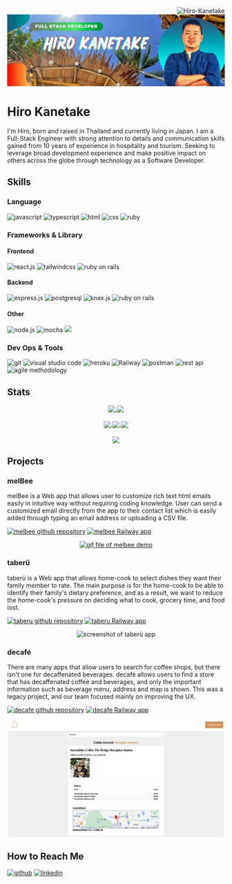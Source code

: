 <div align="right"> <img src="https://komarev.com/ghpvc/?username=Hiro-Kanetake&label=Profile%20views&color=0e75b6&style=flat" alt="Hiro-Kanetake" /> </div>

<img src="Profile Banner.png" alt="profile banner" />

# Hiro Kanetake
I'm Hiro, born and raised in Thailand and currently living in Japan. I am a Full-Stack Engineer with strong attention to details and communication skills gained from 10 years of experience in hospitality and tourism. Seeking to leverage broad development experience and make positive impact on others across the globe through technology as a Software Developer.

## Skills

### Language
<div>
<img src="https://img.shields.io/badge/JavaScript-323330?style=for-the-badge&logo=javascript&logoColor=F7DF1E" alt="javascript" />
<img src="https://img.shields.io/badge/TypeScript-007ACC?style=for-the-badge&logo=typescript&logoColor=white" alt="typescript" />
<img src="https://img.shields.io/badge/HTML5-E34F26?style=for-the-badge&logo=html5&logoColor=white" alt="html" />
<img src="https://img.shields.io/badge/CSS3-1572B6?style=for-the-badge&logo=css3&logoColor=white" alt="css" />
<img src="https://img.shields.io/badge/Ruby-CC342D?style=for-the-badge&logo=ruby&logoColor=white" alt="ruby" />
</div>

### Frameworks & Library
<div>
    <h4> Frontend </h4>
    <img src="https://img.shields.io/badge/React-20232A?style=for-the-badge&logo=react&logoColor=61DAFB" alt="react.js" />
    <img src="https://img.shields.io/badge/Tailwind_CSS-38B2AC?style=for-the-badge&logo=tailwind-css&logoColor=white" alt="tailwindcss" />
    <img src="https://img.shields.io/badge/Ruby_on_Rails-CC0000?style=for-the-badge&logo=ruby-on-rails&logoColor=white" alt="ruby on rails" />
</div>

<div>
    <h4> Backend </h4>
    <img src="https://img.shields.io/badge/Express.js-000000?style=for-the-badge&logo=express&logoColor=white" alt="express.js" />
    <img src="https://img.shields.io/badge/PostgreSQL-316192?style=for-the-badge&logo=postgresql&logoColor=white" alt="postgresql" />
    <img src="https://img.shields.io/badge/Knex-2a2421?style=for-the-badge&logo=&logoColor=white" alt="knex.js" />
    <img src="https://img.shields.io/badge/Ruby_on_Rails-CC0000?style=for-the-badge&logo=ruby-on-rails&logoColor=white" alt="ruby on rails" />
</div>

<div>
    <h4> Other </h4>
    <img src="https://img.shields.io/badge/Node.js-339933?style=for-the-badge&logo=nodedotjs&logoColor=white" alt="node.js" />
    <img src="https://img.shields.io/badge/Mocha-8D6748?style=for-the-badge&logo=Mocha&logoColor=white" alt="mocha" />
    <img src="https://img.shields.io/badge/chai-A30701?style=for-the-badge&logo=chai&logoColor=white" akt="chai">
</div>

### Dev Ops & Tools
<div>
    <img src="https://img.shields.io/badge/GIT-E44C30?style=for-the-badge&logo=git&logoColor=white" alt="git" />
    <img src="https://img.shields.io/badge/Visual_Studio_Code-0078D4?style=for-the-badge&logo=visual%20studio%20code&logoColor=white" alt="visual studio code" />
    <img src="https://img.shields.io/badge/Heroku-430098?style=for-the-badge&logo=heroku&logoColor=white" alt="heroku" />
    <img src="https://img.shields.io/badge/Railway-131415?style=for-the-badge&logo=railway&logoColor=white" alt="Railway" />
    <img src="https://img.shields.io/badge/Postman-FF6C37?style=for-the-badge&logo=Postman&logoColor=white" alt="postman" />
    <img src="https://img.shields.io/badge/REST_APIs-CBDCCB?style=for-the-badge&logo=&logoColor=white" alt="rest api" />
    <img src="https://img.shields.io/badge/Agile_Methodology-CBDCCB?style=for-the-badge&logo=&logoColor=white" alt="agile methodology" />
</div>

## Stats
<div align="center">
    <a href="https://github.com/anuraghazra/github-readme-stats">
        <img src="https://github-readme-stats.vercel.app/api?username=Hiro-Kanetake&count_private=true&show_icons=true&theme=vue-dark&line_height=20&card_width=300" align="center" />
    </a>
    <a href="https://github.com/anuraghazra/github-readme-stats">
        <img src="https://github-readme-stats.vercel.app/api/top-langs/?username=Hiro-Kanetake&layout=compact&theme=vue-dark" align="center" />
    </a>
</div>
&nbsp;
<div align="center">
    <a href="https://github.com/vn7n24fzkq/github-profile-summary-cards">
        <img src="https://github-profile-summary-cards.vercel.app/api/cards/repos-per-language?username=Hiro-Kanetake&theme=solarized_dark" width="250" align="center" />
    </a>
    <a href="https://github.com/vn7n24fzkq/github-profile-summary-cards">
        <img src="https://github-profile-summary-cards.vercel.app/api/cards/most-commit-language?username=Hiro-Kanetake&theme=solarized_dark" width="250" align="center" />
    </a>
    <a href="https://github.com/vn7n24fzkq/github-profile-summary-cards">
        <img src="https://github-profile-summary-cards.vercel.app/api/cards/productive-time?username=Hiro-Kanetake&theme=solarized_dark&utcOffset=9" width="250" align="center" />
    </a>
</div>
&nbsp;
<div align="center">
  <a href="https://github.com/ryo-ma/github-profile-trophy">
    <img src="https://github-profile-trophy.vercel.app/?username=Hiro-Kanetake&theme=nord&column=6&no-frame=true&margin-w=10" align="center" />
  </a>
</div>


## Projects
### melBee
melBee is a Web app that allows user to customize rich text html emails easily in intuitive way without requiring coding knowledge. User can send a customized email directly from the app to their contact list which is easily added through typing an email address or uploading a CSV file.

[<img src="https://img.shields.io/badge/GitHub_Repository-100000?style=for-the-badge&logo=github&logoColor=white" alt="melbee github repository" />](https://github.com/melBee-newsletter/melBee)
[<img src="https://img.shields.io/badge/Railway-131415?style=for-the-badge&logo=railway&logoColor=white" alt="melbee Railway app" />](https://melbee.up.railway.app/)

<div align="center">
    <a href="https://www.youtube.com/embed/Bj7EGQSIuTE?controls=0" target="_blank">
        <img width="500" alt="gif file of melbee demo" src="melBee-demo.gif">
    </a>
</div>

### taberü
taberü is a Web app that allows home-cook to select dishes they want their family member to rate. The main purpose is for the home-cook to be able to identify their family's dietary preference, and as a result, we want to reduce the home-cook's pressure on deciding what to cook, grocery time, and food lost.

[<img src="https://img.shields.io/badge/GitHub_Repository-100000?style=for-the-badge&logo=github&logoColor=white" alt="taberu github repository" />](https://github.com/Hiro-Kanetake/taberu)
[<img src="https://img.shields.io/badge/Railway-131415?style=for-the-badge&logo=railway&logoColor=white" alt="taberu Railway app" />](https://taberu.up.railway.app/)

<div align="center">
        <img width="500" alt="screenshot of taberü app" src="taberu%CC%88.png">
</div>

### decafé
There are many apps that allow users to search for coffee shops, but there isn't one for decaffenated beverages. decafé allows users to find a store that has decaffenated coffee and beverages, and only the important information such as beverage menu, address and map is shown.
This was a legacy project, and our team focused mainly on improving the UX.

[<img src="https://img.shields.io/badge/GitHub_Repository-100000?style=for-the-badge&logo=github&logoColor=white" alt="decafe github repository" />](https://github.com/Hiro-Kanetake/decafe)
[<img src="https://img.shields.io/badge/Railway-131415?style=for-the-badge&logo=railway&logoColor=white" alt="decafe Railway app" />](https://decafe-v2.up.railway.app/)

<div align="center">
        <img width="500" alt="screenshot of decafé app" src="decafe%CC%81.png">
</div>

## How to Reach Me
[<img src="https://img.shields.io/badge/GitHub-100000?style=for-the-badge&logo=github&logoColor=white" alt="github" />](https://github.com/Hiro-Kanetake/decafe)
[<img src='https://img.shields.io/badge/LinkedIn-0077B5?style=for-the-badge&logo=linkedin&logoColor=white' alt='linkedin' />](https://www.linkedin.com/in/hiro-kanetake/) 

<!--
**Hiro-Kanetake/Hiro-Kanetake** is a ✨ _special_ ✨ repository because its `README.md` (this file) appears on your GitHub profile.

Here are some ideas to get you started:

- 🔭 I’m currently working on ...
- 🌱 I’m currently learning ...
- 👯 I’m looking to collaborate on ...
- 🤔 I’m looking for help with ...
- 💬 Ask me about ...
- 📫 How to reach me: ...
- 😄 Pronouns: ...
- ⚡ Fun fact: ...
-->
